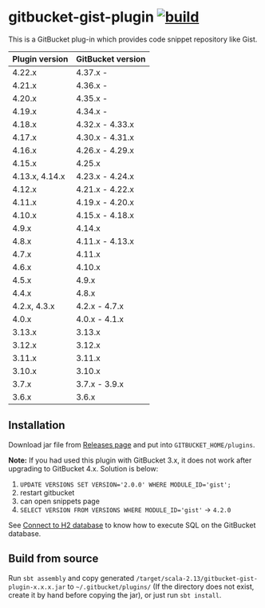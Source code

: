 # gitbucket-gist-plugin [![build](https://github.com/gitbucket/gitbucket-gist-plugin/workflows/build/badge.svg?branch=master)](https://github.com/gitbucket/gitbucket-gist-plugin/actions?query=workflow%3Abuild+branch%3Amaster)

This is a GitBucket plug-in which provides code snippet repository like Gist.

| Plugin version | GitBucket version |
|:---------------|:------------------|
| 4.22.x         | 4.37.x -          |
| 4.21.x         | 4.36.x -          |
| 4.20.x         | 4.35.x -          |
| 4.19.x         | 4.34.x -          |
| 4.18.x         | 4.32.x - 4.33.x   |
| 4.17.x         | 4.30.x - 4.31.x   |
| 4.16.x         | 4.26.x - 4.29.x   |
| 4.15.x         | 4.25.x            |
| 4.13.x, 4.14.x | 4.23.x - 4.24.x   |
| 4.12.x         | 4.21.x - 4.22.x   |
| 4.11.x         | 4.19.x - 4.20.x   |
| 4.10.x         | 4.15.x - 4.18.x   |
| 4.9.x          | 4.14.x            |
| 4.8.x          | 4.11.x - 4.13.x   |
| 4.7.x          | 4.11.x            |
| 4.6.x          | 4.10.x            |
| 4.5.x          | 4.9.x             |
| 4.4.x          | 4.8.x             |
| 4.2.x, 4.3.x   | 4.2.x - 4.7.x     |
| 4.0.x          | 4.0.x - 4.1.x     |
| 3.13.x         | 3.13.x            |
| 3.12.x         | 3.12.x            |
| 3.11.x         | 3.11.x            |
| 3.10.x         | 3.10.x            |
| 3.7.x          | 3.7.x - 3.9.x     |
| 3.6.x          | 3.6.x             |

## Installation

Download jar file from [Releases page](https://github.com/gitbucket/gitbucket-gist-plugin/releases) and put into `GITBUCKET_HOME/plugins`.

**Note:** If you had used this plugin with GitBucket 3.x, it does not work after upgrading to GitBucket 4.x. Solution is below:

1. `UPDATE VERSIONS SET VERSION='2.0.0' WHERE MODULE_ID='gist';`
2. restart gitbucket
3. can open snippets page
4. `SELECT VERSION FROM VERSIONS WHERE MODULE_ID='gist'` -> `4.2.0`

See [Connect to H2 database](https://github.com/gitbucket/gitbucket/wiki/Connect-to-H2-database) to know how to execute SQL on the GitBucket database.

## Build from source

Run `sbt assembly` and copy generated `/target/scala-2.13/gitbucket-gist-plugin-x.x.x.jar` to `~/.gitbucket/plugins/` (If the directory does not exist, create it by hand before copying the jar), or just run `sbt install`.

